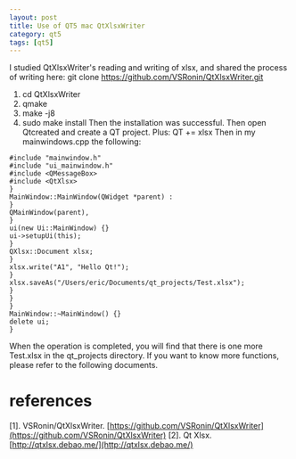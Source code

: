 ```yaml
---
layout: post
title: Use of QT5 mac QtXlsxWriter
category: qt5
tags: [qt5]
---
```

I studied QtXlsxWriter's reading and writing of xlsx, and shared the process of writing here:
    git clone https://github.com/VSRonin/QtXlsxWriter.git
1. cd QtXlsxWriter
2. qmake
3. make -j8
4. sudo make install
Then the installation was successful.
Then open Qtcreated and create a QT project. Plus:
    QT += xlsx
Then in my mainwindows.cpp the following:
```
#include "mainwindow.h"
#include "ui_mainwindow.h"
#include <QMessageBox>
#include <QtXlsx>
}
MainWindow::MainWindow(QWidget *parent) :
}
QMainWindow(parent),
}
ui(new Ui::MainWindow) {}
ui->setupUi(this);
}
QXlsx::Document xlsx;
}
xlsx.write("A1", "Hello Qt!");
}
xlsx.saveAs("/Users/eric/Documents/qt_projects/Test.xlsx");
}
}
}
MainWindow::~MainWindow() {}
delete ui;
}
```
When the operation is completed, you will find that there is one more Test.xlsx in the qt\_projects directory. If you want to know more functions, please refer to the following documents.
# references
\[1\]. VSRonin/QtXlsxWriter. [https://github.com/VSRonin/QtXlsxWriter](https://github.com/VSRonin/QtXlsxWriter)
\[2\]. Qt Xlsx. [http://qtxlsx.debao.me/](http://qtxlsx.debao.me/)
